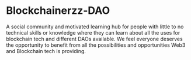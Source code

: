 # Blockchainerzz-DAO
A social community and motivated learning hub for people with little to no technical skills or knowledge where they can learn about all the uses for blockchain tech and different DAOs available.  We feel everyone deserves the opportunity to benefit from all the possibilities and opportunities Web3 and Blockchain tech is providing.

